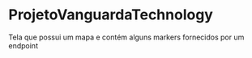 # ProjetoVanguardaTechnology
Tela que possui um mapa e contém alguns markers fornecidos por um endpoint
